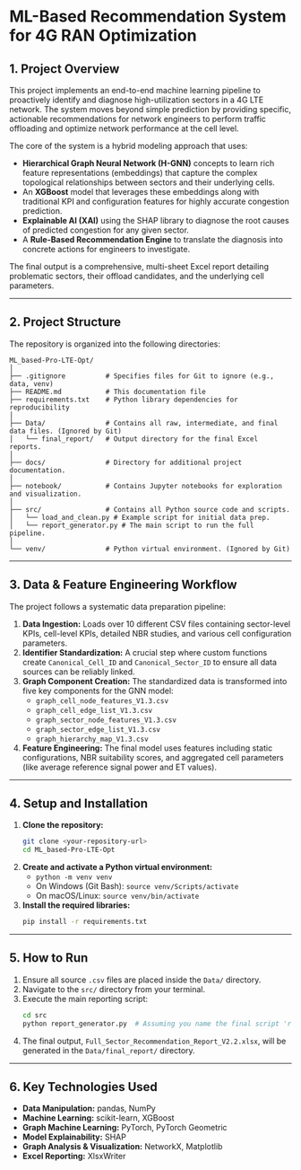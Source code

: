 # ML-Based Recommendation System for 4G RAN Optimization

## 1. Project Overview

This project implements an end-to-end machine learning pipeline to proactively identify and diagnose high-utilization sectors in a 4G LTE network. The system moves beyond simple prediction by providing specific, actionable recommendations for network engineers to perform traffic offloading and optimize network performance at the cell level.

The core of the system is a hybrid modeling approach that uses:
* **Hierarchical Graph Neural Network (H-GNN)** concepts to learn rich feature representations (embeddings) that capture the complex topological relationships between sectors and their underlying cells.
* An **XGBoost** model that leverages these embeddings along with traditional KPI and configuration features for highly accurate congestion prediction.
* **Explainable AI (XAI)** using the SHAP library to diagnose the root causes of predicted congestion for any given sector.
* A **Rule-Based Recommendation Engine** to translate the diagnosis into concrete actions for engineers to investigate.

The final output is a comprehensive, multi-sheet Excel report detailing problematic sectors, their offload candidates, and the underlying cell parameters.

---

## 2. Project Structure

The repository is organized into the following directories:

```
ML_based-Pro-LTE-Opt/
│
├── .gitignore          # Specifies files for Git to ignore (e.g., data, venv)
├── README.md           # This documentation file
├── requirements.txt    # Python library dependencies for reproducibility
│
├── Data/               # Contains all raw, intermediate, and final data files. (Ignored by Git)
│   └── final_report/   # Output directory for the final Excel reports.
│
├── docs/               # Directory for additional project documentation.
│
├── notebook/           # Contains Jupyter notebooks for exploration and visualization.
│
├── src/                # Contains all Python source code and scripts.
│   └── load_and_clean.py # Example script for initial data prep.
│   └── report_generator.py # The main script to run the full pipeline.
│
└── venv/               # Python virtual environment. (Ignored by Git)
```

---

## 3. Data & Feature Engineering Workflow

The project follows a systematic data preparation pipeline:

1.  **Data Ingestion:** Loads over 10 different CSV files containing sector-level KPIs, cell-level KPIs, detailed NBR studies, and various cell configuration parameters.
2.  **Identifier Standardization:** A crucial step where custom functions create `Canonical_Cell_ID` and `Canonical_Sector_ID` to ensure all data sources can be reliably linked.
3.  **Graph Component Creation:** The standardized data is transformed into five key components for the GNN model:
    * `graph_cell_node_features_V1.3.csv`
    * `graph_cell_edge_list_V1.3.csv`
    * `graph_sector_node_features_V1.3.csv`
    * `graph_sector_edge_list_V1.3.csv`
    * `graph_hierarchy_map_V1.3.csv`
4.  **Feature Engineering:** The final model uses features including static configurations, NBR suitability scores, and aggregated cell parameters (like average reference signal power and ET values).

---

## 4. Setup and Installation

1.  **Clone the repository:**
    ```bash
    git clone <your-repository-url>
    cd ML_based-Pro-LTE-Opt
    ```
2.  **Create and activate a Python virtual environment:**
    * `python -m venv venv`
    * On Windows (Git Bash): `source venv/Scripts/activate`
    * On macOS/Linux: `source venv/bin/activate`
3.  **Install the required libraries:**
    ```bash
    pip install -r requirements.txt
    ```

---

## 5. How to Run

1.  Ensure all source `.csv` files are placed inside the `Data/` directory.
2.  Navigate to the `src/` directory from your terminal.
3.  Execute the main reporting script:
    ```bash
    cd src
    python report_generator.py  # Assuming you name the final script 'report_generator.py'
    ```
4.  The final output, `Full_Sector_Recommendation_Report_V2.2.xlsx`, will be generated in the `Data/final_report/` directory.

---

## 6. Key Technologies Used

* **Data Manipulation:** pandas, NumPy
* **Machine Learning:** scikit-learn, XGBoost
* **Graph Machine Learning:** PyTorch, PyTorch Geometric
* **Model Explainability:** SHAP
* **Graph Analysis & Visualization:** NetworkX, Matplotlib
* **Excel Reporting:** XlsxWriter
